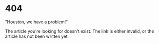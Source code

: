 # 404

"Houston, we have a problem!"

The article you're looking for doesn't exist. The link is either invalid, or the article has not been written yet.